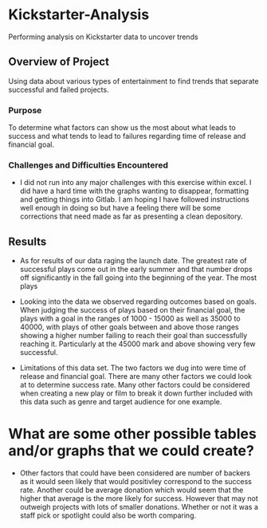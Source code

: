 # Kickstarter-Analysis
Performing analysis on Kickstarter data to uncover trends


## Overview of Project
Using data about various types of entertainment to find trends that separate successful and failed projects. 
### Purpose
To determine what factors can show us the most about what leads to success and what tends to lead to failures regarding time of release and financial goal.

### Challenges and Difficulties Encountered
- I did not run into any major challenges with this exercise within excel. I did have a hard time with the graphs wanting to disappear, formatting and getting things into Gitlab. I am hoping I have followed instructions well enough in doing so but have a feeling there will be some corrections that need made as far as presenting a clean depository.


## Results
- As for results of our data raging the launch date.
The greatest rate of successful plays come out in the early summer and that number drops off significantly in the fall going into the beginning of the year.
The most plays 

- Looking into the data we observed regarding outcomes based on goals.
When judging the success of plays based on their financial goal, the plays with a goal in the ranges of 1000 - 15000 as well as 35000 to 40000, with plays of other goals between and above those ranges showing a higher number failing to reach their goal than successfully reaching it. Particularly at the 45000 mark and above showing very few successful.


- Limitations of this data set.
The two factors we dug into were time of release and financial goal. There are many other factors we could look at to determine success rate. Many other factors could be considered when creating a new play or film to break it down further included with this data such as genre and target audience for one example.

# What are some other possible tables and/or graphs that we could create?
- Other factors that could have been considered are number of backers as it would seen likely that would positivley correspond to the success rate. Another could be average donation which would seem that the higher that average is the more likely for success. However that may not outweigh projects with lots of smaller donations. Whether or not it was a staff pick or spotlight could also be worth comparing.

